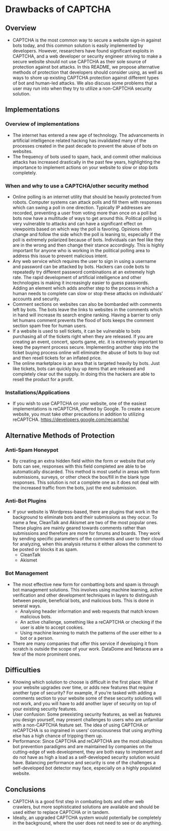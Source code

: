 # Drawbacks of CAPTCHA

## Overview
- CAPTCHA is the most common way to secure a website sign-in against bots today, and this common solution is easily implemented by developers. However, researchers have found significant exploits in CAPTCHA, and a web developer or security engineer striving to make a secure website should not use CAPTCHA as their sole source of protection against bot attacks. In this README, we propose alternative methods of protection that developers should consider using, as well as ways to shore up existing CAPTCHA protection against different types of bot and human-led attacks. We also discuss some problems that a user may run into when they try to utilize a non-CAPTCHA security solution.



## Implementations
### Overview of implementations
- The internet has entered a new age of technology. The advancements in artificial intelligence related hacking has invalidated many of the processes created in the past decade to prevent the abuse of bots on websites. 
- The frequency of bots used to spam, hack, and commit other malicious attacks has increased drastically in the past few years, highlighting the importance to implement actions on your website to slow or stop bots completely.
### When and why to use a CAPTCHA/other security method
- Online polling is an internet utility that should be heavily protected from robots. Computer systems can attack polls and fill them with responses which can swing a poll in one direction. Typically IP addresses are recorded, preventing a user from voting more than once on a poll but bots now have a multitude of ways to get around this. Political polling is very vulnerable to attacks and can have a significant effect on viewpoints based on which way the poll is favoring. Opinions often change and follow the side which the poll is leaning to, especially if the poll is extremely polarized because of bots. Individuals can feel like they are in the wrong and then change their stance accordingly. This is highly important for anyone who is working in the political polling area to address this issue to prevent malicious intent.
- Any web service which requires the user to sign in using a username and password can be attacked by bots. Hackers can code bots to repeatedly try different password combinations at an extremely high rate. The rapid development of artificial intelligence and other technologies is making it increasingly easier to guess passwords. Adding an element which adds another step to the process in which a human needs to complete can slow or stop these attacks on individuals’ accounts and security.
- Comment sections on websites can also be bombarded with comments left by bots. The bots leave the links to websites in the comments which in hand will increase its search engine ranking. Having a barrier to only let humans comment prevents the flood of bots keeps the comment section spam free for human users.
- If a website is used to sell tickets, it can be vulnerable to bots purchasing all of the tickets right when they are released. If you are creating an event, concert, sports game, etc. it is extremely important to keep the payment process secure. Implementing another step into the ticket buying process online will eliminate the abuse of bots to buy out and then resell tickets for an inflated price. 
- The online marketplace is an area that is targeted heavily by bots. Just like tickets, bots can quickly buy up items that are released and completely clear out the supply. In doing this the hackers are able to resell the product for a profit. 
### Installations/Applications
- If you wish to use CAPTCHA on your website, one of the easiest implementations is reCAPTCHA, offered by Google. To create a secure website, you must take other precautions in addition to utilizing reCAPTCHA. https://developers.google.com/recaptcha/


## Alternative Methods of Protection
### Anti-Spam Honeypot
- By creating an extra hidden field within the form or website that only bots can see, responses with this field completed are able to be automatically discarded. This method is most useful in areas with form submissions, surveys, or other check the box/fill in the blank type responses. This solution is not a complete one as it does not deal with the increased traffic from the bots, just the end submission.
### Anti-Bot Plugins
- If your website is Wordpress-based, there are plugins that work in the background to eliminate bots and their submissions as they occur. To name a few, CleanTalk and Akismet are two of the most popular ones. These plugins are mainly geared towards comments rather than submissions and therefore are more for forums and boards. They work by sending specific parameters of the comments and user to their cloud for analyzing, when this analysis returns it either allows the comment to be posted or blocks it as spam. 
    - CleanTalk
    - Akismet 
### Bot Management
- The most effective new form for combatting bots and spam is through bot management solutions. This involves using machine learning, active verification and other development techniques in layers to distinguish between people, beneficial bots, and malicious bots. This is done in several ways.
    - Analysing header information and web requests that match known malicious bots.
    - An active challenge, something like a reCAPTCHA or checking if the user is able to accept cookies.
    - Using machine learning to match the patterns of the user either to a bot or a person. 
- There are many companies that offer this service if developing it from scratch is outside the scope of your work. DataDome and Netacea are a few of the more prominent ones. 
## Difficulties
- Knowing which solution to choose is difficult in the first place: What if your website upgrades over time, or adds new features that require another type of security? For example, if you’re tasked with adding a comments section to your website some of these security solutions will not work, and you will have to add another layer of security on top of your existing security features.
- User confusion: Some preexisting security features, as well as features you design yourself, may present challenges to users who are unfamiliar with a non-CAPTCHA feature set. The idea of using CAPTCHA or reCAPTCHA is so ingrained in users’ consciousness that using anything else has a high chance of tripping them up.
- Performance: Since CAPTCHA and reCAPTCHA are the most ubiquitous bot prevention paradigms and are maintained by companies on the cutting-edge of web development, they are both easy to implement and do not have as high a load as a self-developed security solution would have. Balancing performance and security is one of the challenges a self-developed bot detector may face, especially on a highly populated website.
## Conclusions
- CAPTCHA is a good first step in combating bots and other web crawlers, but more sophisticated solutions are available and should be used either to replace CAPTCHA or in tandem.
- Ideally, an upgraded CAPTCHA system would potentially be completely in the background, where the user does not need to see or do anything.


